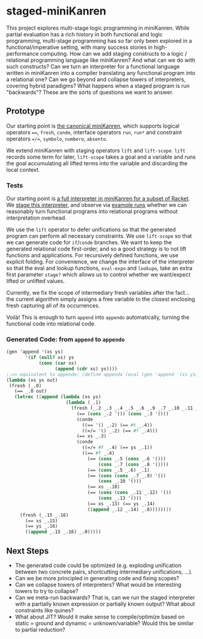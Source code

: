 # staged-miniKanren

This project explores multi-stage logic programming in miniKanren.
While partial evaluation has a rich history in both functional and logic programming,
multi-stage programming has so far only been explored in a functional/imperative setting,
with many success stories in high-performance computing.
How can we add staging constructs to a logic / relational programming language like miniKanren?
And what can we do with such constructs?
Can we turn an interpreter for a functional language written in miniKanren into a compiler translating any functional program into a relational one?
Can we go beyond and collapse towers of interpreters, covering hybrid paradigms?
What happens when a staged program is run "backwards"?
These are the sorts of questions we want to answer.

## Prototype

Our starting point is [the canonical miniKanren](https://github.com/miniKanren/miniKanren), which supports logical operators `==`, `fresh`, `conde`, interface operators `run`, `run*` and constraint operators `=/=`, `symbolo`, `numbero`, `absento`.

We extend miniKanren with staging operators `lift` and `lift-scope`. `lift` records some term for later, `lift-scope` takes a goal and a variable and runs the goal accumulating all lifted terms into the variable and discarding the local context.

### Tests

Our starting point is [a full interpreter in miniKanren for a subset of Racket](https://github.com/webyrd/faster-miniKanren/blob/master/full-interp.scm).
We [stage this interpreter](staged-interp.scm), and observe via [example runs](tests.scm) whether we can reasonably turn functional programs into relational programs without interpretation overhead.

We use the `lift` operator to defer unifications so that the generated program can perform all necessary constraints. We use `lift-scope` so that we can generate code for `if`/`conde` branches. We want to keep the generated relational code first-order, and so a good strategy is to not lift functions and applications. For recursively defined functions, we use explicit folding. For convenience, we change the interface of the interpreter so that the eval and lookup functions, `eval-expo` and `lookupo`, take an extra first parameter `stage?` which allows us to control whether we want/expect lifted or unlifted values.

Currently, we fix the scope of intermediary fresh variables after the fact... the current algorithm simply assigns a free variable to the closest enclosing fresh capturing all of its occurrences.

Voilà! This is enough to turn `append` into `appendo` automatically, turning the functional code into relational code.

### Generated Code: from `append` to `appendo`
 ```scheme
(gen 'append '(xs ys)
        '(if (null? xs) ys
             (cons (car xs)
                   (append (cdr xs) ys))))
;;=> equivalent to appendo: (define appendo (eval (gen 'append '(xs ys) ...)))
(lambda (xs ys out)
  (fresh (_.0)
    (== _.0 out)
    (letrec ([append (lambda (xs ys)
                       (lambda (_.1)
                         (fresh (_.2 _.3 _.4 _.5 _.6 _.9 _.7 _.10 _.11 _.13 _.8 _.12 _.14)
                           (== (cons _.2 '()) (cons _.3 '()))
                           (conde
                             ((== '() _.2) (== #t _.4))
                             ((=/= '() _.2) (== #f _.4)))
                           (== xs _.3)
                           (conde
                             ((=/= #f _.4) (== ys _.1))
                             ((== #f _.4)
                               (== (cons _.5 (cons _.6 '()))
                                   (cons _.7 (cons _.8 '())))
                               (== (cons _.5 _.6) _.1)
                               (== (cons (cons _.7 _.9) '())
                                   (cons _.10 '()))
                               (== xs _.10)
                               (== (cons (cons _.11 _.12) '())
                                   (cons _.13 '()))
                               (== xs _.13) (== ys _.14)
                               ((append _.12 _.14) _.8))))))])
      (fresh (_.15 _.16)
        (== xs _.15)
        (== ys _.16)
        ((append _.15 _.16) _.0)))))
```

## Next Steps

- The generated code could be optimized (e.g. exploding unification between two concrete pairs, shortcutting intermediary unifications, ...).
- Can we be more principled in generating code and fixing scopes?
- Can we collapse towers of interpreters? What would be interesting towers to try to collapse?
- Can we meta-run backwards? That is, can we run the staged interpreter with a partially known expression or partially known output? What about constraints like quines?
- What about JIT? Would it make sense to compile/optimize based on static = ground and dynamic = unknown/variable? Would this be similar to partial reduction?
